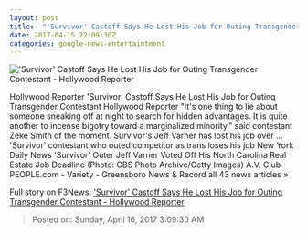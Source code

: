 ```yaml
---
layout: post
title:  "'Survivor' Castoff Says He Lost His Job for Outing Transgender Contestant - Hollywood Reporter"
date: 2017-04-15 22:09:30Z
categories: google-news-entertaintment
---
```


!['Survivor' Castoff Says He Lost His Job for Outing Transgender Contestant - Hollywood Reporter](http://cdn2.thr.com/sites/default/files/2017/04/108343_d19782b-h_2017.jpg)

Hollywood Reporter 'Survivor' Castoff Says He Lost His Job for Outing Transgender Contestant Hollywood Reporter "It's one thing to lie about someone sneaking off at night to search for hidden advantages. It is quite another to incense bigotry toward a marginalized minority," said contestant Zeke Smith of the moment. Survivor's Jeff Varner has lost his job over ... 'Survivor' contestant who outed competitor as trans loses his job New York Daily News 'Survivor' Outer Jeff Varner Voted Off His North Carolina Real Estate Job Deadline (Photo: CBS Photo Archive/Getty Images) A.V. Club PEOPLE.com - Variety - Greensboro News & Record all 43 news articles »


Full story on F3News: ['Survivor' Castoff Says He Lost His Job for Outing Transgender Contestant - Hollywood Reporter](http://www.f3nws.com/n/nFFfqB)

> Posted on: Sunday, April 16, 2017 3:09:30 AM
